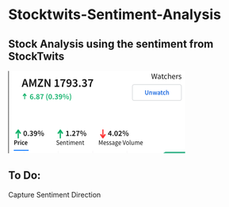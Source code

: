 # Stocktwits-Sentiment-Analysis

## Stock Analysis using the sentiment from StockTwits 

![](https://github.com/Landstein/Stocktwits-Sentiment-Analysis/blob/master/images/Amazon%20Sentiment.png)

## To Do:

Capture Sentiment Direction 